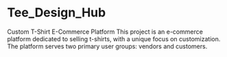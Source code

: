 # Tee_Design_Hub
Custom T-Shirt E-Commerce Platform This project is an e-commerce platform dedicated to selling t-shirts, with a unique focus on customization. The platform serves two primary user groups: vendors and customers.
